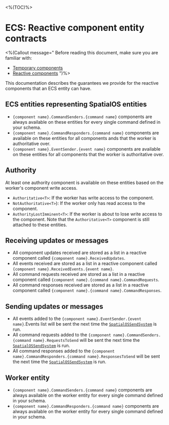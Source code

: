 <%(TOC)%>

# ECS: Reactive component entity contracts

<%(Callout message="
Before reading this document, make sure you are familiar with:

* [Temporary components]({{urlRoot}}/workflows/ecs/concepts/temporary-components)
* [Reactive components]({{urlRoot}}/workflows/ecs/interaction/reactive-components/overview)
")%>

This documentation describes the guarantees we provide for the reactive components that an ECS entity can have.

## ECS entities representing SpatialOS entities

* `{component name}.CommandSenders.{command name}` components are always available on these entities for every single command defined in your schema.
* `{component name}.CommandResponders.{command name}` components are available on these entities for all components ands that the worker is authoritative over.
* `{component name}.EventSender.{event name}` components are available on these entities for all components that the worker is authoritative over.

## Authority

At least one authority component is available on these entities based on the worker's component write access.

* `Authoritative<T>`: If the worker has write access to the component.
* `NotAuthoritative<T>`): If the worker only has read access to the component.
* `AuthorityLostImminent<T>`: If the worker is about to lose write access to the component. Note that the `Authoritative<T>` component is still attached to these entities.

## Receiving updates or messages

* All component updates received are stored as a list in a reactive component called `{component name}.ReceivedUpdates`.
* All events received are stored as a list in a reactive component called `{component name}.ReceivedEvents.{event name}`.
* All command requests received are stored as a list in a reactive component called `{component name}.{command name}.CommandRequests`.
* All command responses received are stored as a list in a reactive component called `{component name}.{command name}.CommandResponses`.

## Sending updates or messages

* All events added to the `{component name}.EventSender.{event name}`.Events list will be sent the next time the [`SpatialOSSendSystem`]({{urlRoot}}/api/core/spatial-os-send-system) is run.
* All command requests added to the `{component name}.CommandSenders.{command name}.RequestsToSend`  will be sent the next time the [`SpatialOSSendSystem`]({{urlRoot}}/api/core/spatial-os-send-system) is run.
* All command responses added to the `{component name}.CommandResponders.{command name}.ResponsesToSend`  will be sent the next time the [`SpatialOSSendSystem`]({{urlRoot}}/api/core/spatial-os-send-system) is run.

## Worker entity

* `{component name}.CommandSenders.{command name}` components are always available on the worker entity for every single command defined in your schema.
* `{component name}.CommandResponders.{command name}` components are always available on the worker entity for every single command defined in your schema.